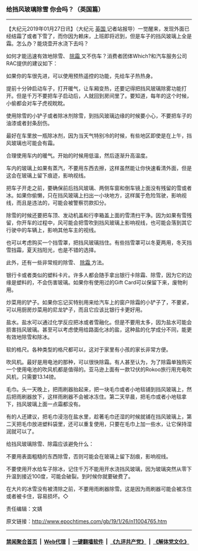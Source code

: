 ### 给挡风玻璃除雪 你会吗？（英国篇）
------------------------

<p>
 【大纪元2019年01月27日讯】（大纪元
 <a href="http://www.epochtimes.com/gb/tag/%E8%8B%B1%E5%9B%BD.html">
  英国
 </a>
 记者站报导）一觉醒来，发现外面已经结霜了或者下雪了，而你因为赖床，上班即将迟到，但是车子的挡风玻璃上全是霜。怎么办？能烧壶开水浇下去吗？
</p>
<p>
 如何才能迅速有效地除雪、
 <a href="http://www.epochtimes.com/gb/tag/%E9%99%A4%E9%9C%9C.html">
  除霜
 </a>
 又不伤车？消费者团体Which?和汽车服务公司RAC提供的建议如下：
</p>
<p>
 如果你的车很先进，可以使用预热遥控的功能，先给车子热热身。
</p>
<p>
 提前十分钟启动车子，打开暖气，让车厢变热，还要记得把挡风玻璃除雾功能打开。但是千万不要把车子启动后，人就回到房间里了。要知道，每年的这个时候，小偷都会对车子虎视眈眈。
</p>
<p>
 使用除雪的小铲子或者除冰剂除雪，到挡风玻璃边缘的时候要小心，不要把车子的油漆或者封条刮伤。
</p>
<p>
 最好在车里放一瓶除冰剂，因为当天气特别冷的时候，有些地区即使是在上午，挡风玻璃也可能会有霜。
</p>
<p>
 合理使用车内的暖气。开始的时候用低温，然后逐渐升高温度。
</p>
<p>
 车内的玻璃上如果有蒸汽，不要用东西去擦，这样虽然能让你快速看清外面，但是这会在玻璃上留下痕迹，影响视线。
</p>
<p>
 把车子开走之前，要确保前后挡风玻璃、两侧车窗和倒车镜上面没有残留的雪或者冰。如果你偷懒，只在挡风玻璃上扫出一小块地方，这样属于危险驾驶，影响视线，而且是违法的，可能会被警察罚款扣分。
</p>
<p>
 除雪的时候还要把车顶、发动机盖和行李箱盖上面的雪清扫干净。因为如果有雪残留，你开车的过程中，风可能会把雪吹到挡风玻璃上影响视线，也可能会落到其它行驶中的车辆上，影响其他车主的视线。
</p>
<p>
 也可以考虑购买一个挡雪罩，把挡风玻璃挡住。有些挡雪罩可以冬夏两用，冬天挡雪挡霜，夏天挡阳光，也是不错的选择。
</p>
<p>
 此外，还有一些非常规的除雪、
 <a href="http://www.epochtimes.com/gb/tag/%E9%99%A4%E9%9C%9C.html">
  除霜
 </a>
 方法。
</p>
<p>
 银行卡或者类似的塑料卡片。许多人都会随手拿出银行卡除霜、除雪，因为它的边缘是塑料的，不会伤害玻璃。如果你有使用过的Gift Card可以保留下来，废物利用。
</p>
<p>
 炒菜用的铲子。如果你忘记买特别用来给汽车上的窗户除霜的小铲子了，不要紧，可以用厨房炒菜用的尼龙铲子，而且它应该比银行卡更好用。
</p>
<p>
 盐水。盐水可以通过化学反应把冰或者雪融化。但是不要用太多，因为盐水可能会损害挡风玻璃。甚至可以考虑使用给路面化冰的盐，这种盐的化学成分不同，能更有效地除雪和除冰。
</p>
<p>
 软的格尺。各种类型的格尺都可以，这对于家里有小孩的家长非常方便。
</p>
<p>
 吹风机。最好是用电池的那种，可以很快除霜。有人甚至认为，为了除霜单独购买一个使用电池的吹风机都是值得的。亚马逊上面有一款12伏的Rokoo旅行用充电吹风机，只需要13.14镑。
</p>
<p>
 毛巾。头一天晚上，把雨刷器抬起来，把一块毛巾或者小地毯铺到挡风玻璃上，然后把雨刷器放下，这样雨刷器不会被冰冻住。第二天早晨，把毛巾或者小地毯拿下，挡风玻璃上面一点霜都没有。
</p>
<p>
 有的人还建议，把毛巾浸泡在盐水里，趁著毛巾还湿的时候就铺在挡风玻璃上，第二天把毛巾放进塑料袋里，还可以重复使用，只要在毛巾上加一些水，让它保持湿润就可以了。
</p>
<p>
 给挡风玻璃除雪、除霜应该避免什么：
</p>
<p>
 不要用表面粗糙的东西除雪，否则可能会在玻璃上留下刮痕，影响视线。
</p>
<p>
 不要使用开水给车子除冰，记住千万不能用开水浇挡风玻璃，因为玻璃突然从零下升温到接近100度，可能会破裂。到时候你就要破费了。
</p>
<p>
 在大片的冰雪没有被清除之前，不要用雨刷器除雪。这是因为雨刷器可能会被冻住或者被卡住，容易损坏。◇
</p>
<p>
 责任编辑：文婧
</p>

原文链接：http://www.epochtimes.com/gb/19/1/26/n11004765.htm


------------------------
#### [禁闻聚合首页](https://github.com/gfw-breaker/banned-news/blob/master/README.md) &nbsp;|&nbsp; [Web代理](https://github.com/gfw-breaker/open-proxy/blob/master/README.md) &nbsp;|&nbsp; [一键翻墙软件](https://github.com/gfw-breaker/nogfw/blob/master/README.md) &nbsp;|&nbsp; [《九评共产党》](https://github.com/gfw-breaker/9ping.md/blob/master/README.md#九评之一评共产党是什么) &nbsp;|&nbsp; [《解体党文化》](https://github.com/gfw-breaker/jtdwh.md/blob/master/README.md#绪论)